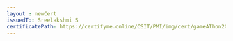 ```yaml
--- 
layout : newCert 
issuedTo: Sreelakshmi S 
certificatePath: https://certifyme.online/CSIT/PMI/img/cert/gameAThon2021/SreelakshmiS_a3c2d.png
--- 
```


